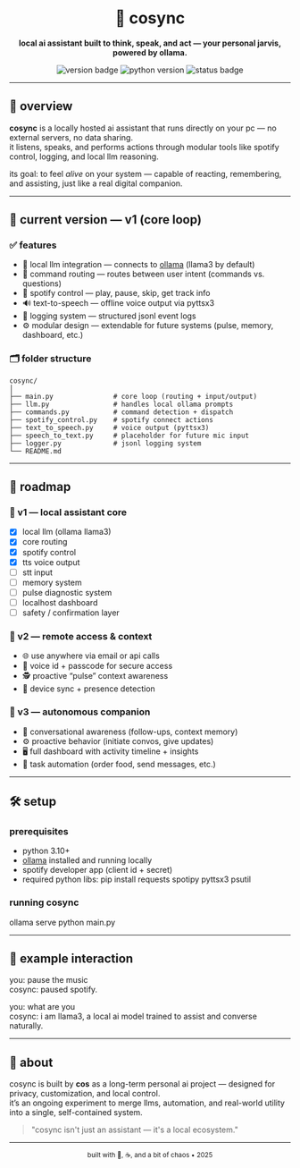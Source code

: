 <div align="center">
  <h1>🧠 cosync</h1>
  <p><strong>local ai assistant built to think, speak, and act — your personal jarvis, powered by ollama.</strong></p>
  <img src="https://img.shields.io/badge/version-v1.0--alpha-blue.svg" alt="version badge">
  <img src="https://img.shields.io/badge/python-3.10+-yellow.svg" alt="python version">
  <img src="https://img.shields.io/badge/status-active-success.svg" alt="status badge">
</div>

---

## 🚀 overview

**cosync** is a locally hosted ai assistant that runs directly on your pc — no external servers, no data sharing.  
it listens, speaks, and performs actions through modular tools like spotify control, logging, and local llm reasoning.

its goal: to feel *alive* on your system — capable of reacting, remembering, and assisting, just like a real digital companion.

---

## 🧩 current version — v1 (core loop)

### ✅ features
- 🧠 local llm integration — connects to [ollama](https://ollama.ai/) (llama3 by default)
- 🔀 command routing — routes between user intent (commands vs. questions)
- 🎵 spotify control — play, pause, skip, get track info
- 🔊 text-to-speech — offline voice output via pyttsx3
- 🧾 logging system — structured jsonl event logs
- ⚙️ modular design — extendable for future systems (pulse, memory, dashboard, etc.)

### 🗂 folder structure
```
cosync/
│
├── main.py               # core loop (routing + input/output)
├── llm.py                # handles local ollama prompts
├── commands.py           # command detection + dispatch
├── spotify_control.py    # spotify connect actions
├── text_to_speech.py     # voice output (pyttsx3)
├── speech_to_text.py     # placeholder for future mic input
├── logger.py             # jsonl logging system
└── README.md
```
---

## 🧭 roadmap

### 🩵 v1 — local assistant core
- [x] local llm (ollama llama3)
- [x] core routing
- [x] spotify control
- [x] tts voice output
- [ ] stt input
- [ ] memory system
- [ ] pulse diagnostic system
- [ ] localhost dashboard
- [ ] safety / confirmation layer

### 🩶 v2 — remote access & context
- 🌐 use anywhere via email or api calls  
- 🔐 voice id + passcode for secure access  
- 🕵️ proactive “pulse” context awareness  
- 📱 device sync + presence detection  

### 🩵 v3 — autonomous companion
- 💬 conversational awareness (follow-ups, context memory)
- ⚙️ proactive behavior (initiate convos, give updates)
- 🖥️ full dashboard with activity timeline + insights
- 🤖 task automation (order food, send messages, etc.)

---

## 🛠 setup

### prerequisites
- python 3.10+
- [ollama](https://ollama.ai/) installed and running locally  
- spotify developer app (client id + secret)
- required python libs:
  pip install requests spotipy pyttsx3 psutil

### running cosync
ollama serve
python main.py

---

## 💬 example interaction
you: pause the music  
cosync: paused spotify.

you: what are you  
cosync: i am llama3, a local ai model trained to assist and converse naturally.

---

## 🧠 about
cosync is built by **cos** as a long-term personal ai project — designed for privacy, customization, and local control.  
it’s an ongoing experiment to merge llms, automation, and real-world utility into a single, self-contained system.

> "cosync isn't just an assistant — it's a local ecosystem."

---

<div align="center">
  <sub>built with 🧠, ☕, and a bit of chaos • 2025</sub>
</div>